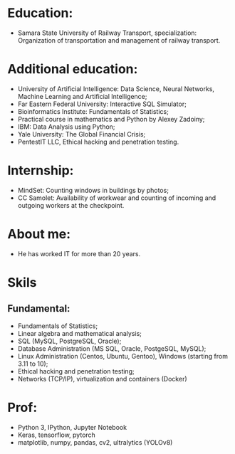 # Education:
- Samara State University of Railway Transport, specialization: Organization of transportation and management of railway transport.
# Additional education:
- University of Artificial Intelligence: Data Science, Neural Networks, Machine Learning and Artificial Intelligence;
- Far Eastern Federal University: Interactive SQL Simulator;
- Bioinformatics Institute: Fundamentals of Statistics;
- Practical course in mathematics and Python by Alexey Zadoiny;
- IBM: Data Analysis using Python;
- Yale University: The Global Financial Crisis;
- PentestIT LLC, Ethical hacking and penetration testing.
# Internship:
- MindSet: Counting windows in buildings by photos;
- CC Samolet: Availability of workwear and counting of incoming and outgoing workers at the checkpoint.
# About me:
- He has worked IT for more than 20 years.
# Skils
## Fundamental:
- Fundamentals of Statistics;
- Linear algebra and mathematical analysis;
- SQL (MySQL, PostgreSQL, Oracle);
- Database Administration (MS SQL, Oracle, PostgeSQL, MySQL);
- Linux Administration (Centos, Ubuntu, Gentoo), Windows (starting from 3.11 to 10);
- Ethical hacking and penetration testing;
- Networks (TCP/IP), virtualization and containers (Docker)
# Prof:
- Python 3, IPython, Jupyter Notebook
- Keras, tensorflow, pytorch
- matplotlib, numpy, pandas, cv2, ultralytics (YOLOv8)
